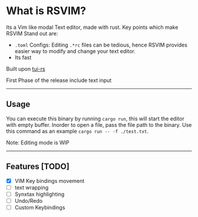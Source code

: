 # What is RSVIM?

Its a Vim like modal Text editor, made with rust. Key points which make RSVIM Stand out are:

- `.toml` Configs: Editing `.*rc` files can be tedious, hence RSVIM provides easier way to modify and change your text editor.
- Its fast

Built upon [tui-rs](https://github.com/fdehau/tui-rs)

First Phase of the release include text input
***

## Usage

You can execute this binary by running `cargo run`, this will start the editor with empty buffer. Inorder to open a file, pass the file path to the binary. Use this command as an example `cargo run -- -f ./test.txt`.

Note: Editing mode is WIP

***

## Features [TODO]

- [X]  VIM Key bindings movement
- [ ]  text wrapping
- [ ]  Synxtax highlighting
- [ ]  Undo/Redo
- [ ]  Custom Keybindings
